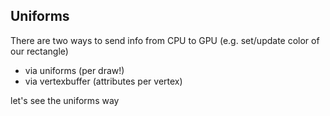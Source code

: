 ## Uniforms

There are two ways to send info from CPU to GPU (e.g. set/update color of our rectangle)

- via uniforms (per draw!)
- via vertexbuffer (attributes per vertex) 

let's see the uniforms way
